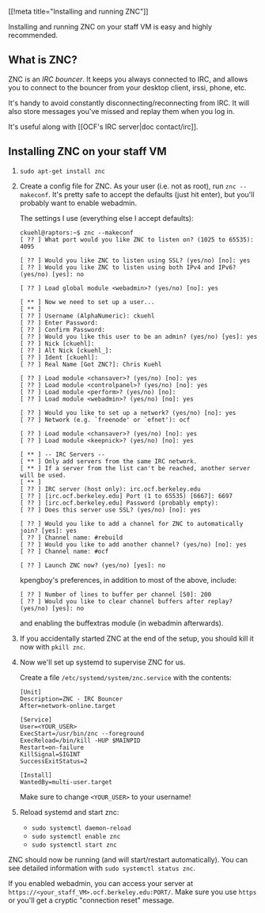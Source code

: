 [[!meta title="Installing and running ZNC"]]

Installing and running ZNC on your staff VM is easy and highly recommended.

## What is ZNC?

ZNC is an *IRC bouncer*. It keeps you always connected to IRC, and allows you
to connect to the bouncer from your desktop client, irssi, phone, etc.

It's handy to avoid constantly disconnecting/reconnecting from IRC. It will
also store messages you've missed and replay them when you log in.

It's useful along with [[OCF's IRC server|doc contact/irc]].

## Installing ZNC on your staff VM

1. `sudo apt-get install znc`

2. Create a config file for ZNC. As your user (i.e. not as root), run `znc
   --makeconf`. It's pretty safe to accept the defaults (just hit enter), but
   you'll probably want to enable webadmin.

   The settings I use (everything else I accept defaults):

   ```text
   ckuehl@raptors:~$ znc --makeconf
   [ ?? ] What port would you like ZNC to listen on? (1025 to 65535): 4095

   [ ?? ] Would you like ZNC to listen using SSL? (yes/no) [no]: yes
   [ ?? ] Would you like ZNC to listen using both IPv4 and IPv6? (yes/no) [yes]: no

   [ ?? ] Load global module <webadmin>? (yes/no) [no]: yes

   [ ** ] Now we need to set up a user...
   [ ** ]
   [ ?? ] Username (AlphaNumeric): ckuehl
   [ ?? ] Enter Password:
   [ ?? ] Confirm Password:
   [ ?? ] Would you like this user to be an admin? (yes/no) [yes]: yes
   [ ?? ] Nick [ckuehl]:
   [ ?? ] Alt Nick [ckuehl_]:
   [ ?? ] Ident [ckuehl]:
   [ ?? ] Real Name [Got ZNC?]: Chris Kuehl

   [ ?? ] Load module <chansaver>? (yes/no) [no]: yes
   [ ?? ] Load module <controlpanel>? (yes/no) [no]: yes
   [ ?? ] Load module <perform>? (yes/no) [no]:
   [ ?? ] Load module <webadmin>? (yes/no) [no]: yes

   [ ?? ] Would you like to set up a network? (yes/no) [no]: yes
   [ ?? ] Network (e.g. `freenode' or `efnet'): ocf

   [ ?? ] Load module <chansaver>? (yes/no) [no]: yes
   [ ?? ] Load module <keepnick>? (yes/no) [no]: yes

   [ ** ] -- IRC Servers --
   [ ** ] Only add servers from the same IRC network.
   [ ** ] If a server from the list can't be reached, another server will be used.
   [ ** ]
   [ ?? ] IRC server (host only): irc.ocf.berkeley.edu
   [ ?? ] [irc.ocf.berkeley.edu] Port (1 to 65535) [6667]: 6697
   [ ?? ] [irc.ocf.berkeley.edu] Password (probably empty):
   [ ?? ] Does this server use SSL? (yes/no) [no]: yes

   [ ?? ] Would you like to add a channel for ZNC to automatically join? [yes]: yes
   [ ?? ] Channel name: #rebuild
   [ ?? ] Would you like to add another channel? (yes/no) [no]: yes
   [ ?? ] Channel name: #ocf

   [ ?? ] Launch ZNC now? (yes/no) [yes]: no
   ```

   kpengboy's preferences, in addition to most of the above, include:

   ```text
   [ ?? ] Number of lines to buffer per channel [50]: 200
   [ ?? ] Would you like to clear channel buffers after replay? (yes/no) [yes]: no
   ```

   and enabling the buffextras module (in webadmin afterwards).

3. If you accidentally started ZNC at the end of the setup, you should kill it
   now with `pkill znc`.

4. Now we'll set up systemd to supervise ZNC for us.

   Create a file `/etc/systemd/system/znc.service` with the contents:

       [Unit]
       Description=ZNC - IRC Bouncer
       After=network-online.target

       [Service]
       User=<YOUR_USER>
       ExecStart=/usr/bin/znc --foreground
       ExecReload=/bin/kill -HUP $MAINPID
       Restart=on-failure
       KillSignal=SIGINT
       SuccessExitStatus=2

       [Install]
       WantedBy=multi-user.target

   Make sure to change `<YOUR_USER>` to your username!

5. Reload systemd and start znc:

    * `sudo systemctl daemon-reload`
    * `sudo systemctl enable znc`
    * `sudo systemctl start znc`

ZNC should now be running (and will start/restart automatically). You can see
detailed information with `sudo systemctl status znc`.

If you enabled webadmin, you can access your server at
`https://<your_staff_VM>.ocf.berkeley.edu:PORT/`. Make sure you use `https` or
you'll get a cryptic "connection reset" message.
